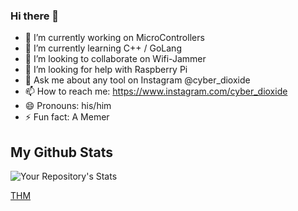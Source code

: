 ### Hi there 👋




- 🔭 I’m currently working on MicroControllers
- 🌱 I’m currently learning C++ / GoLang
- 👯 I’m looking to collaborate on Wifi-Jammer
- 🤔 I’m looking for help with Raspberry Pi
- 💬 Ask me about any tool on Instagram @cyber_dioxide
- 📫 How to reach me: https://www.instagram.com/cyber_dioxide
- 😄 Pronouns: his/him
- ⚡ Fun fact: A Memer


## My Github Stats

![Your Repository's Stats](https://github-readme-stats.vercel.app/api?username=Cyber-Dioxide&show_icons=true)

[THM](![img]https://tryhackme.com/badge/1153756)

